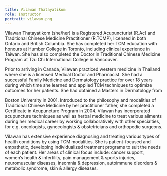 ```yaml
---
title: Vilawan Thatayatikom
role: Instructor
portrait: vilawan.png
---
```

Vilawan Thatayatikom (she/her) is a Registered Acupuncturist (R.Ac) and Traditional Chinese Medicine Practitioner (R.TCMP), licensed in both Ontario and British Columbia. She has completed her TCM education with honours at Humber College in Toronto, including clinical experience in Taiwan. She has also completed the Doctor in Traditional Chinese Medicine Program at Tzu Chi International College in Vancouver.

Prior to arriving in Canada, Vilawan practiced western medicine in Thailand where she is a licensed Medical Doctor and Pharmacist. She had a successful Family Medicine and Dermatology practice for over 18 years during which time she learned and applied TCM techniques to optimize outcomes for her patients. She had obtained a Masters in Dermatology from

Boston University in 2001. Introduced to the philosophy and modalities of Traditional Chinese Medicine by her practitioner father, she completed a Certificate in Acupuncture Program in 2004. Vilawan has incorporated acupuncture techniques as well as herbal medicine to treat various ailments during her medical career by working collaboratively with other specialties, for e.g. oncologists, gynecologists & obstetricians and orthopedic surgeons.

Vilawan has extensive experience diagnosing and treating various types of health conditions by using TCM modalities. She is patient-focused and empathetic, developing individualized treatment programs to suit the needs of each patient. Her areas of clinical focus include: cancer support, women’s health & infertility, pain management & sports injuries, neuromuscular diseases, insomnia & depression, autoimmune disorders & metabolic syndrome, skin & allergy diseases.

